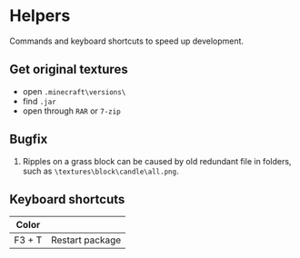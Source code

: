 # Helpers

Commands and keyboard shortcuts to speed up development.

## Get original textures

- open `.minecraft\versions\`
- find `.jar`
- open through `RAR` or `7-zip`

## Bugfix

1. Ripples on a grass block can be caused by old redundant file in folders, such as `\textures\block\candle\all.png`.

## Keyboard shortcuts

| Color  |                 |
| ------ | --------------- |
| F3 + T | Restart package |
